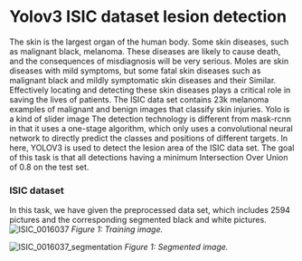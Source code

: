 # Yolov3 ISIC dataset lesion detection

The skin is the largest organ of the human body. Some skin diseases, such as malignant black, melanoma. These diseases are likely to cause death, and the consequences of misdiagnosis will be very serious. Moles are skin diseases with mild symptoms, but some fatal skin diseases such as malignant black and mildly symptomatic skin diseases and their Similar. Effectively locating and detecting these skin diseases plays a critical role in saving the lives of patients. The ISIC data set contains 23k melanoma examples of malignant and benign images that classify skin injuries. Yolo is a kind of slider image The detection technology is different from mask-rcnn in that it uses a one-stage algorithm, which only uses a convolutional neural network to directly predict the classes and positions of different targets. In here, YOLOV3 is used to detect the lesion area of the ISIC data set. The goal of this task is that all detections having a minimum Intersection Over Union of 0.8 on the test set.


### ISIC dataset
In this task, we have given the preprocessed data set, which includes 2594 pictures and the corresponding segmented black and white pictures. 
![ISIC_0016037](https://user-images.githubusercontent.com/65603393/138678240-f794ef8b-b534-4a91-a953-96f2cb366411.jpg)
*Figure 1: Training image.*

![ISIC_0016037_segmentation](https://user-images.githubusercontent.com/65603393/138678838-ce003a09-fb42-41b2-96dd-31819110ff42.png)
*Figure 1: Segmented image.*
